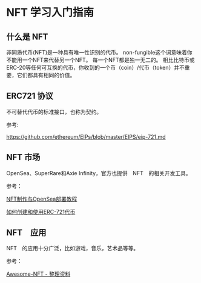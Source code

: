 # NFT 学习入门指南

## 什么是 NFT

非同质代币(NFT)是一种具有唯一性识别的代币。 non-fungible这个词意味着你不能用一个NFT来代替另一个NFT。 每一个NFT都是独一无二的。 相比比特币或ERC-20等任何可互换的代币，你收到的一个币（coin）/代币（token）并不重要，它们都具有相同的价值。

## ERC721 协议

不可替代代币的标准接口，也称为契约。

参考:

https://github.com/ethereum/EIPs/blob/master/EIPS/eip-721.md

## NFT 市场

OpenSea、SuperRare和Axie Infinity，官方也提供　NFT　的相关开发工具。

参考：

[NFT制作与OpenSea部署教程](https://learnblockchain.cn/article/2366)

[如何创建和使用ERC-721代币](https://learnblockchain.cn/article/2077#NFT%E5%92%8CERC-721%E7%9A%84%E4%BD%BF%E7%94%A8%E6%A1%88%E4%BE%8B-)


## NFT　应用

NFT　的应用十分广泛，比如游戏，音乐，艺术品等等。

参考：

[Awesome-NFT - 整理资料](https://github.com/gianni-dalerta/awesome-nft)